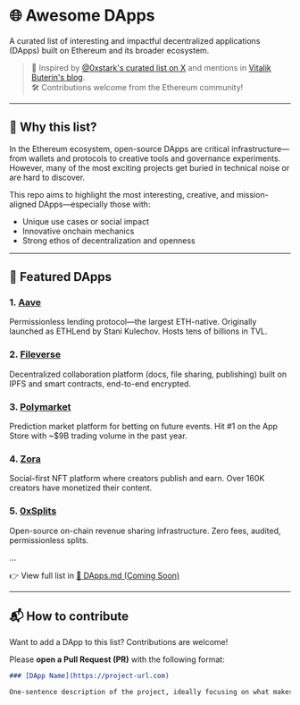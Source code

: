# 🌐 Awesome DApps

A curated list of interesting and impactful decentralized applications (DApps) built on Ethereum and its broader ecosystem.

> 🧠 Inspired by [@0xstark's curated list on X](https://x.com/0xstark/status/1877375658508099739) and mentions in [Vitalik Buterin's blog](https://vitalik.ca).  
> 🛠️ Contributions welcome from the Ethereum community!

---

## 🚀 Why this list?

In the Ethereum ecosystem, open-source DApps are critical infrastructure—from wallets and protocols to creative tools and governance experiments.  
However, many of the most exciting projects get buried in technical noise or are hard to discover.

This repo aims to highlight the most interesting, creative, and mission-aligned DApps—especially those with:

- Unique use cases or social impact
- Innovative onchain mechanics
- Strong ethos of decentralization and openness

---

## 📘 Featured DApps

### 1. [Aave](https://aave.com)
Permissionless lending protocol—the largest ETH-native. Originally launched as ETHLend by Stani Kulechov. Hosts tens of billions in TVL.

### 2. [Fileverse](https://fileverse.io)
Decentralized collaboration platform (docs, file sharing, publishing) built on IPFS and smart contracts, end-to-end encrypted.

### 3. [Polymarket](https://polymarket.com)
Prediction market platform for betting on future events. Hit #1 on the App Store with ~$9B trading volume in the past year.

### 4. [Zora](https://zora.co)
Social-first NFT platform where creators publish and earn. Over 160K creators have monetized their content.

### 5. [0xSplits](https://0xsplits.xyz)
Open-source on-chain revenue sharing infrastructure. Zero fees, audited, permissionless splits.

...

👉 View full list in [📄 DApps.md (Coming Soon)](./DApps.md)

---

## 📬 How to contribute

Want to add a DApp to this list? Contributions are welcome!

Please **open a Pull Request (PR)** with the following format:

```markdown
### [DApp Name](https://project-url.com)

One-sentence description of the project, ideally focusing on what makes it unique, decentralized, or impactful.
